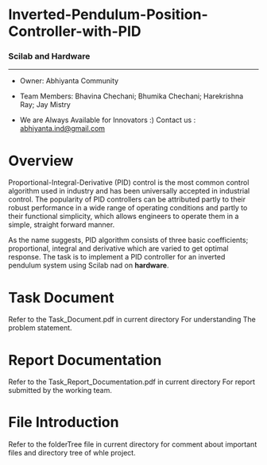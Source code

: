 # Inverted-Pendulum-Position-Controller-with-PID
### Scilab and Hardware
---------------------------------------------------
* Owner: 
  Abhiyanta Community
* Team Members: Bhavina Chechani;
Bhumika Chechani;
Harekrishna Ray;
Jay Mistry

* We are Always Available for Innovators :) Contact us : abhiyanta.ind@gmail.com 

# Overview
Proportional-Integral-Derivative (PID) control is the most common control algorithm used in industry and has been universally accepted in industrial control. The popularity of PID controllers can be attributed partly to their robust performance in a wide range of operating conditions and partly to their functional simplicity, which allows engineers to operate them in a simple, straight forward manner.

As the name suggests, PID algorithm consists of three basic coefficients; proportional, integral and derivative which are varied to get optimal response. The task is to implement a PID controller for an inverted pendulum system using Scilab nad on **hardware**.


# Task Document
Refer to the Task_Document.pdf in current directory For understanding The problem statement. 

# Report Documentation
Refer to the Task_Report_Documentation.pdf in current directory For report submitted by the working team. 

# File Introduction
Refer to the folderTree file in current directory for comment about important files and directory tree of whle project. 
